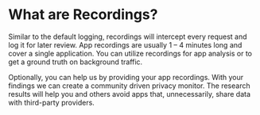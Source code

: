 # What are Recordings?

Similar to the default logging, recordings will intercept every request and log it for later review. App recordings are usually 1 – 4 minutes long and cover a single application. You can utilize recordings for app analysis or to get a ground truth on background traffic.

Optionally, you can help us by providing your app recordings. With your findings we can create a community driven privacy monitor. The research results will help you and others avoid apps that, unnecessarily, share data with third-party providers.
